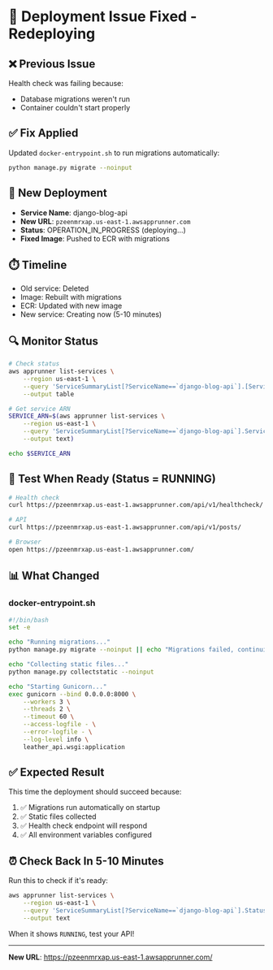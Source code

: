 # 🔧 Deployment Issue Fixed - Redeploying

## ❌ Previous Issue

Health check was failing because:
- Database migrations weren't run
- Container couldn't start properly

## ✅ Fix Applied

Updated `docker-entrypoint.sh` to run migrations automatically:
```bash
python manage.py migrate --noinput
```

## 🚀 New Deployment

- **Service Name**: django-blog-api
- **New URL**: `pzeenmrxap.us-east-1.awsapprunner.com`
- **Status**: OPERATION_IN_PROGRESS (deploying...)
- **Fixed Image**: Pushed to ECR with migrations

## ⏱️ Timeline

- Old service: Deleted
- Image: Rebuilt with migrations
- ECR: Updated with new image
- New service: Creating now (5-10 minutes)

## 🔍 Monitor Status

```bash
# Check status
aws apprunner list-services \
    --region us-east-1 \
    --query 'ServiceSummaryList[?ServiceName==`django-blog-api`].[ServiceName,ServiceUrl,Status]' \
    --output table

# Get service ARN
SERVICE_ARN=$(aws apprunner list-services \
    --region us-east-1 \
    --query 'ServiceSummaryList[?ServiceName==`django-blog-api`].ServiceArn' \
    --output text)

echo $SERVICE_ARN
```

## 🧪 Test When Ready (Status = RUNNING)

```bash
# Health check
curl https://pzeenmrxap.us-east-1.awsapprunner.com/api/v1/healthcheck/

# API
curl https://pzeenmrxap.us-east-1.awsapprunner.com/api/v1/posts/

# Browser
open https://pzeenmrxap.us-east-1.awsapprunner.com/
```

## 📊 What Changed

### docker-entrypoint.sh
```bash
#!/bin/bash
set -e

echo "Running migrations..."
python manage.py migrate --noinput || echo "Migrations failed, continuing..."

echo "Collecting static files..."
python manage.py collectstatic --noinput

echo "Starting Gunicorn..."
exec gunicorn --bind 0.0.0.0:8000 \
    --workers 3 \
    --threads 2 \
    --timeout 60 \
    --access-logfile - \
    --error-logfile - \
    --log-level info \
    leather_api.wsgi:application
```

## ✅ Expected Result

This time the deployment should succeed because:
1. ✅ Migrations run automatically on startup
2. ✅ Static files collected
3. ✅ Health check endpoint will respond
4. ✅ All environment variables configured

## ⏰ Check Back In 5-10 Minutes

Run this to check if it's ready:
```bash
aws apprunner list-services \
    --region us-east-1 \
    --query 'ServiceSummaryList[?ServiceName==`django-blog-api`].Status' \
    --output text
```

When it shows `RUNNING`, test your API!

---

**New URL**: https://pzeenmrxap.us-east-1.awsapprunner.com/
